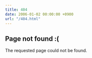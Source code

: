 ```yaml
---
title: 404
date: 2006-01-02 00:00:00 +0900
url: "/404.html"
---
```


## Page not found :(

The requested page could not be found.
